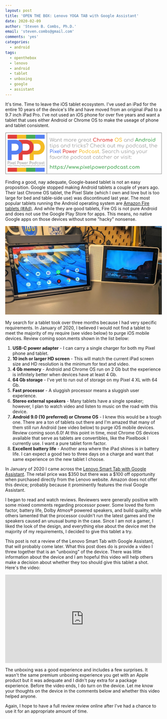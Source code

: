 ```yaml
---
layout: post
title: 'OPEN THE BOX: Lenovo YOGA TAB with Google Assistant'
date: 2020-02-09
author: 'Steven B. Combs, Ph.D.'
email: 'steven.combs@gmail.com'
comments: 'yes'
categories:
  - android
tags:
  - openthebox
  - lenovo
  - android
  - tablet
  - unboxing
  - google
  - assistant
---
```


It's time. Time to leave the iOS tablet ecosystem. I've used an iPad for the entire 10 years of the device's life and have moved from an original iPad to a 9.7 inch iPad Pro. I've not used an iOS phone for over five years and want a tablet that uses either Android or Chrome OS to make the useage of phone and tablet consistent.

[![Pixel Power Podcast Banner](/images/common/ppp-banner.png)](https://www.pixelpowerpodcast.com)

Finding a good, nay adequate, Google-based tablet is not an easy proposition. Google stopped making Android tablets a couple of years ago. Their last Chrome OS tablet, the Pixel Slate (which I own and love but is too large for bed and table-side use) was discontinued last year. The most popular tablets running the Android operating system are [Amazon Fire tablets (#Ad)](https://amzn.to/2OI9boZ). And while they are good tablets, Fire OS is not pure Android and does not use the Google Play Store for apps. This means, no native Google apps on those devices without some "hacky" nonsense.

![Lenovo Smart Tab with Google Assistant](/images/posts/2020-02-09-lenovo-smart-tab.jpg)

My search for a tablet took over three months because I had very specific requirements. In January of 2020, I believed I would not find a tablet to meet the majority of my require (see video below) to purge iOS mobile devices. Review coming soon.ments shown in the list below:

   1. **USB-C power adapter** - I can carry a single charger for both my Pixel phone and tablet.
   3. **10 inch or larger HD screen** - This will match the current iPad screen size and HD resolution is the minimum for text and video.
   4. **4 Gb memory** - Android and Chrome OS run on 2 Gb but the experience is infinitely better when devices have at least 4 Gb.
   5. **64 Gb storage** - I've yet to run out of storage on my Pixel 4 XL with 64 Gb.
   6. **Fast processor** - A sluggish processor means a sluggish user experience.
   7. **Stereo external speakers** - Many tablets have a single speaker; however, I plan to watch video and listen to music on the road with this device.
   8. **Android 9.0 (10 preferred) or Chrome OS** - I knew this would be a tough one. There are a ton of tablets out there and I'm amazed that many of them still run Android  (see video below) to purge iOS mobile devices. Review coming soon.6.0! At this point in time, most Chrome OS devices available that serve as tablets are convertibles, like the Pixelbook I currently use. I want a pure tablet form factor.
   9. **Excellent battery life** - Another area where the iPad shines is in battery life. I can expect a good two to three days on a charge and want that same experience on the new tablet I choose.

In January of 2020 I came across the [Lenovo Smart Tab with Google Assistant](https://www.lenovo.com/us/en/tablets/android-tablets/lenovo-tab-series/Lenovo-Yoga-Smart-Tab-with-the-Google-Assistant/p/ZZITZTBYT2X). The retail price was $350 but there was a $100 off opportunity when purchased directly from the Lenovo website. Amazon does not offer this device; probably because it prominently features the rival Google Assistant.

I began to read and watch reviews. Reviewers were generally positive with some mixed comments regarding processor power. Some loved the form factor, battery life, Dolby Atmos® powered speakers, and build quality, while others lamented that the processor couldn't run the latest games and the speakers caused an unusual bump in the case. Since I am not a gamer, I liked the look of the design, and everything else about the device met the majority of my requirements, I decided to give this tablet a try.

This post is not a review of the Lenovo Smart Tab with Google Assistant, that will probably come later. What this post does do is provide a video I threw together that is an "unboxing" of the device. There was little information about the device and I am hopeful this video will help others make a decision about whether they too should give this tablet a shot. Here's the video:

<div style="position:relative;padding-top:56.25%;">
  <p><iframe src="https://www.youtube.com/embed/Hu-KtK3lYzA" frameborder="0" allowfullscreen
    style="position:absolute;top:0;left:0;width:100%;height:100%;"></iframe></p>
</div>

The unboxing was a good experience and includes a few surprises. It wasn't the same premium unboxing experience you get with an Apple product but it was adequate and I didn't pay extra for a package experience. Before the video ends, I do turn on the device. Let me know your thoughts on the device in the comments below and whether this video helped anyone.

Again, I hope to have a full review review online after I've had a chance to use it for an appropriate amount of time.
